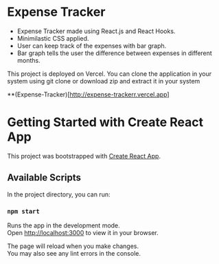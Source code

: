 # Expense Tracker

- Expense Tracker made using React.js and React Hooks.
- Minimilastic CSS applied.
- User can keep track of the expenses with bar graph.
- Bar graph tells the user the difference between expenses in different months.

This project is deployed on Vercel.
You can clone the application in your system using git clone or download zip and extract it in your system

\*\*(Expense-Tracker)[http://expense-trackerr.vercel.app]

# Getting Started with Create React App

This project was bootstrapped with [Create React App](https://github.com/facebook/create-react-app).

## Available Scripts

In the project directory, you can run:

### `npm start`

Runs the app in the development mode.\
Open [http://localhost:3000](http://localhost:3000) to view it in your browser.

The page will reload when you make changes.\
You may also see any lint errors in the console.
